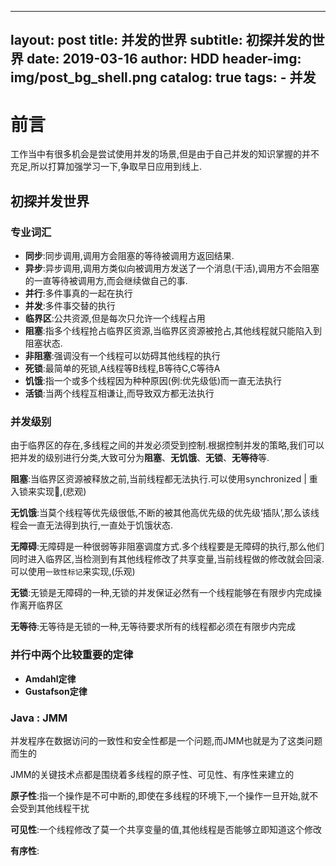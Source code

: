 ---
layout:     post
title:      并发的世界
subtitle:   初探并发的世界
date:       2019-03-16
author:     HDD
header-img: img/post_bg_shell.png
catalog: true
tags:
    - 并发
--

# 前言
工作当中有很多机会是尝试使用并发的场景,但是由于自己并发的知识掌握的并不充足,所以打算加强学习一下,争取早日应用到线上.

## 初探并发世界

### 专业词汇

* **同步**:同步调用,调用方会阻塞的等待被调用方返回结果.
* **异步**:异步调用,调用方类似向被调用方发送了一个消息(干活),调用方不会阻塞的一直等待被调用方,而会继续做自己的事.
* **并行**:多件事真的一起在执行
* **并发**:多件事交替的执行
* **临界区**:公共资源,但是每次只允许一个线程占用
* **阻塞**:指多个线程抢占临界区资源,当临界区资源被抢占,其他线程就只能陷入到阻塞状态.
* **非阻塞**:强调没有一个线程可以妨碍其他线程的执行
* **死锁**:最简单的死锁,A线程等B线程,B等待C,C等待A
* **饥饿**:指一个或多个线程因为种种原因(例:优先级低)而一直无法执行
* **活锁**:当两个线程互相谦让,而导致双方都无法执行
  
### 并发级别
由于临界区的存在,多线程之间的并发必须受到控制.根据控制并发的策略,我们可以把并发的级别进行分类,大致可分为**阻塞**、**无饥饿**、**无锁**、**无等待**等.

**阻塞**:当临界区资源被释放之前,当前线程都无法执行.可以使用synchronized | 重入锁来实现,(悲观)

**无饥饿**:当莫个线程等优先级很低,不断的被其他高优先级的优先级‘插队’,那么该线程会一直无法得到执行,一直处于饥饿状态.

**无障碍**:无障碍是一种很弱等非阻塞调度方式.多个线程要是无障碍的执行,那么他们同时进入临界区,当检测到有其他线程修改了共享变量,当前线程做的修改就会回滚.可以使用`一致性标记`来实现,(乐观)
  
**无锁**:无锁是无障碍的一种,无锁的并发保证必然有一个线程能够在有限步内完成操作离开临界区

**无等待**:无等待是无锁的一种,无等待要求所有的线程都必须在有限步内完成

### 并行中两个比较重要的定律
* **Amdahl定律**
* **Gustafson定律**

### Java : JMM
并发程序在数据访问的一致性和安全性都是一个问题,而JMM也就是为了这类问题而生的

JMM的关键技术点都是围绕着多线程的原子性、可见性、有序性来建立的

**原子性**:指一个操作是不可中断的,即使在多线程的环境下,一个操作一旦开始,就不会受到其他线程干扰

**可见性**:一个线程修改了莫一个共享变量的值,其他线程是否能够立即知道这个修改

**有序性**:





























